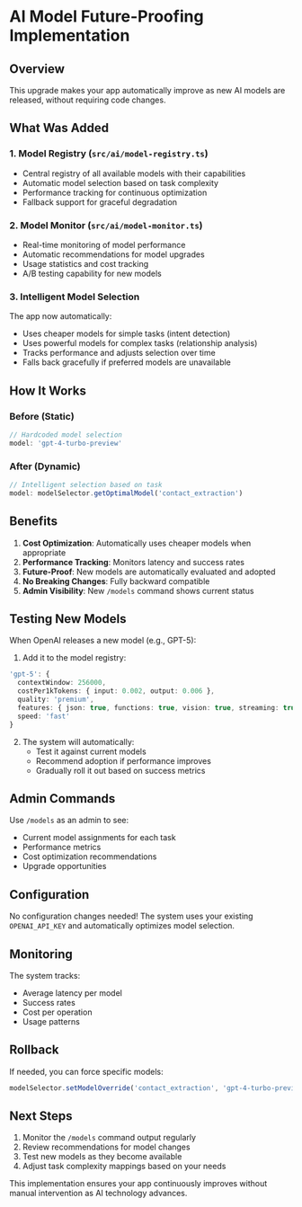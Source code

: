 # AI Model Future-Proofing Implementation

## Overview
This upgrade makes your app automatically improve as new AI models are released, without requiring code changes.

## What Was Added

### 1. Model Registry (`src/ai/model-registry.ts`)
- Central registry of all available models with their capabilities
- Automatic model selection based on task complexity
- Performance tracking for continuous optimization
- Fallback support for graceful degradation

### 2. Model Monitor (`src/ai/model-monitor.ts`)
- Real-time monitoring of model performance
- Automatic recommendations for model upgrades
- Usage statistics and cost tracking
- A/B testing capability for new models

### 3. Intelligent Model Selection
The app now automatically:
- Uses cheaper models for simple tasks (intent detection)
- Uses powerful models for complex tasks (relationship analysis)
- Tracks performance and adjusts selection over time
- Falls back gracefully if preferred models are unavailable

## How It Works

### Before (Static)
```typescript
// Hardcoded model selection
model: 'gpt-4-turbo-preview'
```

### After (Dynamic)
```typescript
// Intelligent selection based on task
model: modelSelector.getOptimalModel('contact_extraction')
```

## Benefits

1. **Cost Optimization**: Automatically uses cheaper models when appropriate
2. **Performance Tracking**: Monitors latency and success rates
3. **Future-Proof**: New models are automatically evaluated and adopted
4. **No Breaking Changes**: Fully backward compatible
5. **Admin Visibility**: New `/models` command shows current status

## Testing New Models

When OpenAI releases a new model (e.g., GPT-5):

1. Add it to the model registry:
```typescript
'gpt-5': {
  contextWindow: 256000,
  costPer1kTokens: { input: 0.002, output: 0.006 },
  quality: 'premium',
  features: { json: true, functions: true, vision: true, streaming: true },
  speed: 'fast'
}
```

2. The system will automatically:
   - Test it against current models
   - Recommend adoption if performance improves
   - Gradually roll it out based on success metrics

## Admin Commands

Use `/models` as an admin to see:
- Current model assignments for each task
- Performance metrics
- Cost optimization recommendations
- Upgrade opportunities

## Configuration

No configuration changes needed! The system uses your existing `OPENAI_API_KEY` and automatically optimizes model selection.

## Monitoring

The system tracks:
- Average latency per model
- Success rates
- Cost per operation
- Usage patterns

## Rollback

If needed, you can force specific models:
```typescript
modelSelector.setModelOverride('contact_extraction', 'gpt-4-turbo-preview');
```

## Next Steps

1. Monitor the `/models` command output regularly
2. Review recommendations for model changes
3. Test new models as they become available
4. Adjust task complexity mappings based on your needs

This implementation ensures your app continuously improves without manual intervention as AI technology advances.